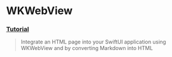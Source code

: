 # WKWebView
### [Tutorial](https://designcode.io/swiftui-advanced-handbook-wkwebview)
> Integrate an HTML page into your SwiftUI application using WKWebView and by converting Markdown into HTML